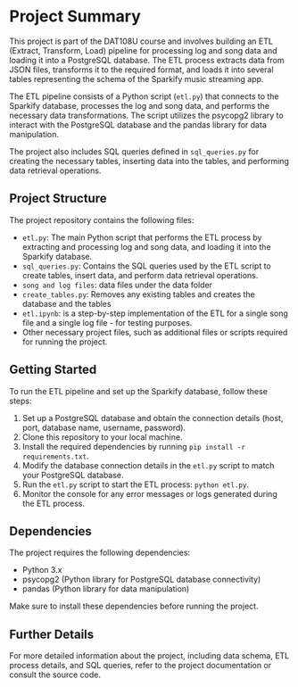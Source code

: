 # Project Summary

This project is part of the DAT108U course and involves building an ETL (Extract, Transform, Load) pipeline for processing log and song data and loading it into a PostgreSQL database. The ETL process extracts data from JSON files, transforms it to the required format, and loads it into several tables representing the schema of the Sparkify music streaming app.

The ETL pipeline consists of a Python script (`etl.py`) that connects to the Sparkify database, processes the log and song data, and performs the necessary data transformations. The script utilizes the psycopg2 library to interact with the PostgreSQL database and the pandas library for data manipulation.

The project also includes SQL queries defined in `sql_queries.py` for creating the necessary tables, inserting data into the tables, and performing data retrieval operations.

## Project Structure

The project repository contains the following files:

- `etl.py`: The main Python script that performs the ETL process by extracting and processing log and song data, and loading it into the Sparkify database.
- `sql_queries.py`: Contains the SQL queries used by the ETL script to create tables, insert data, and perform data retrieval operations.
- `song and log files`: data files under the data folder
- `create_tables.py`: Removes any existing tables and creates the database and the tables 
- `etl.ipynb`: is a step-by-step implementation of the ETL for a single song file and a single log file - for testing purposes. 
- Other necessary project files, such as additional files or scripts required for running the project.

## Getting Started

To run the ETL pipeline and set up the Sparkify database, follow these steps:

1. Set up a PostgreSQL database and obtain the connection details (host, port, database name, username, password).
2. Clone this repository to your local machine.
3. Install the required dependencies by running `pip install -r requirements.txt`.
4. Modify the database connection details in the `etl.py` script to match your PostgreSQL database.
5. Run the `etl.py` script to start the ETL process: `python etl.py`.
6. Monitor the console for any error messages or logs generated during the ETL process.

## Dependencies

The project requires the following dependencies:

- Python 3.x
- psycopg2 (Python library for PostgreSQL database connectivity)
- pandas (Python library for data manipulation)

Make sure to install these dependencies before running the project.

## Further Details

For more detailed information about the project, including data schema, ETL process details, and SQL queries, refer to the project documentation or consult the source code.


